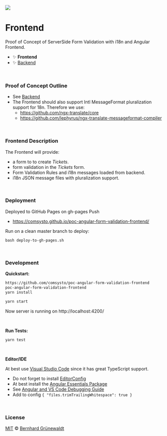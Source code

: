 [![](https://comsysto.github.io/poc-angular-form-validation-backend/doc/banner.svg)](https://github.com/comsysto/poc-angular-form-validation-frontend)

# Frontend

Proof of Concept of ServerSide Form Validation with i18n and Angular Frontend.

 * :sparkles: **Frontend**
 * :sparkles: [Backend](https://github.com/comsysto/poc-angular-form-validation-backend)

&nbsp;

### Proof of Concept Outline

 * See [Backend](https://github.com/comsysto/poc-angular-form-validation-backend)
 * The Frontend should also support Intl MessageFormat pluralization support for 18n. Therefore we use:
   * https://github.com/ngx-translate/core
   * https://github.com/lephyrus/ngx-translate-messageformat-compiler


&nbsp;

### Frontend Description


The Frontend will provide:

 * a form to to create *Tickets*.
 * form validation in the *Tickets* form.
 * Form Validation Rules and i18n messages loaded from backend.
 * i18n JSON message files with pluralization support.

&nbsp;

### Deployment

Deployed to GitHub Pages on gh-pages Push

 * https://comsysto.github.io/poc-angular-form-validation-frontend/

Run on a clean master branch to deploy:

```
bash deploy-to-gh-pages.sh
```

&nbsp;


### Development

**Quickstart:**

```bash
https://github.com/comsysto/poc-angular-form-validation-frontend
poc-angular-form-validation-frontend
yarn install

yarn start
```

Now server is running on http://localhost:4200/

&nbsp;

**Run Tests:**

```
yarn test
```

&nbsp;

**Editor/IDE**

At best use [Visual Studio Code](https://code.visualstudio.com/) since it has great TypeScript support.

 * Do not forget to install [EditorConfig](https://marketplace.visualstudio.com/items?itemName=EditorConfig.EditorConfig)
 * At best install the [Angular Essentials Package](https://marketplace.visualstudio.com/items?itemName=johnpapa.angular-essentials)
 * See [Angular and VS Code Debugging Guide](https://code.visualstudio.com/docs/nodejs/angular-tutorial)
 * Add to config `{ "files.trimTrailingWhitespace": true }`

&nbsp;

### License

[MIT](./LICENSE) © [Bernhard Grünewaldt](https://github.com/clouless)

